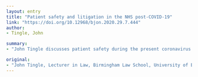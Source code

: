 ```yaml
---
layout: entry
title: "Patient safety and litigation in the NHS post-COVID-19"
link: "https://doi.org/10.12968/bjon.2020.29.7.444"
author:
- Tingle, John

summary:
- "John Tingle discusses patient safety during the present coronavirus pandemic. Tingle, lecturer in law, discusses the patient safety. he discusses a patient safety in the current coronanavirus outbreak. He also discusses patients safety during a recent report on a complication. The panel also discussed patient safety at the present Corona virus pandem. It is not clear whether there is a risk of a coroneavirus infection.. 'John Tingle is lecturer. discusses his presentation. John he. examines the case."

original:
- "John Tingle, Lecturer in Law, Birmingham Law School, University of Birmingham, discusses patient safety during the present coronavirus pandemic."
---
```



